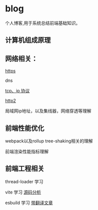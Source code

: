 # blog
个人博客,用于系统总结前端基础知识。

## 计算机组成原理

## 网络相关：

[https](https://github.com/strongcode9527/blog/issues/1)

dns

[tcp、ip 协议](https://github.com/strongcode9527/blog/issues/5)

[http2](https://github.com/strongcode9527/blog/issues/6)

局域网ip地址，以及集线器，网络穿透等理解

## 前端性能优化

webpack以及rollup tree-shaking相关的理解

前端渲染性能指标理解

## 前端工程相关

thread-loader 学习

vite 学习  [源码分析](https://github.com/zhangyuang/vite-design)

esbuild 学习 [带翻译文章](https://esbuild.github.io/faq/)

